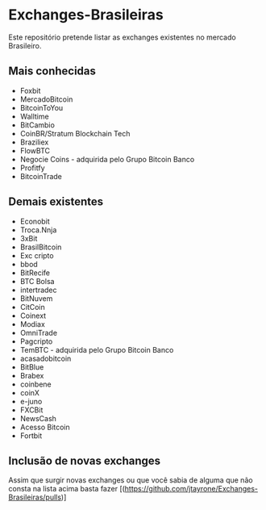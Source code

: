 # Exchanges-Brasileiras
Este repositório pretende listar as exchanges existentes no mercado Brasileiro.
## Mais conhecidas
* Foxbit
* MercadoBitcoin
* BitcoinToYou
* Walltime
* BitCambio
* CoinBR/Stratum Blockchain Tech
* Braziliex
* FlowBTC
* Negocie Coins - adquirida pelo Grupo Bitcoin Banco
* Profitfy
* BitcoinTrade
## Demais existentes
* Econobit
* Troca.Nnja
* 3xBit
* BrasilBitcoin
* Exc cripto
* bbod
* BitRecife
* BTC Bolsa
* intertradec
* BitNuvem
* CitCoin
* Coinext
* Modiax
* OmniTrade
* Pagcripto
* TemBTC - adquirida pelo Grupo Bitcoin Banco
* acasadobitcoin
* BitBlue
* Brabex
* coinbene
* coinX
* e-juno
* FXCBit
* NewsCash
* Acesso Bitcoin
* Fortbit
## Inclusão de novas exchanges
Assim que surgir novas exchanges ou que você sabia de alguma que não consta na lista acima basta fazer [(https://github.com/jtayrone/Exchanges-Brasileiras/pulls)]
